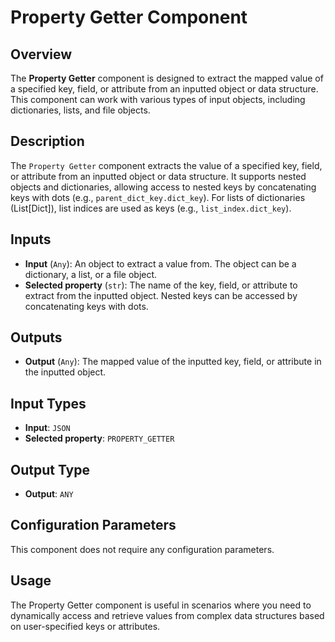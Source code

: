 # Property Getter Component

## Overview
The **Property Getter** component is designed to extract the mapped value of a specified key, field, or attribute from an inputted object or data structure. This component can work with various types of input objects, including dictionaries, lists, and file objects.

## Description
The `Property Getter` component extracts the value of a specified key, field, or attribute from an inputted object or data structure. It supports nested objects and dictionaries, allowing access to nested keys by concatenating keys with dots (e.g., `parent_dict_key.dict_key`). For lists of dictionaries (List[Dict]), list indices are used as keys (e.g., `list_index.dict_key`).

## Inputs
- **Input** (`Any`): An object to extract a value from. The object can be a dictionary, a list, or a file object.
- **Selected property** (`str`): The name of the key, field, or attribute to extract from the inputted object. Nested keys can be accessed by concatenating keys with dots.

## Outputs
- **Output** (`Any`): The mapped value of the inputted key, field, or attribute in the inputted object.

## Input Types
- **Input**: `JSON`
- **Selected property**: `PROPERTY_GETTER`

## Output Type
- **Output**: `ANY`

## Configuration Parameters
This component does not require any configuration parameters.

## Usage
The Property Getter component is useful in scenarios where you need to dynamically access and retrieve values from complex data structures based on user-specified keys or attributes.

